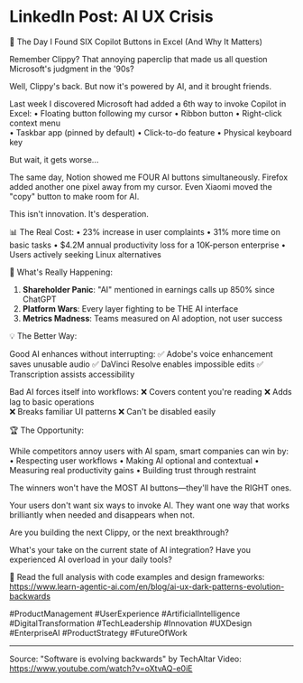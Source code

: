 # LinkedIn Post: AI UX Crisis

🚨 The Day I Found SIX Copilot Buttons in Excel (And Why It Matters)

Remember Clippy? That annoying paperclip that made us all question Microsoft's judgment in the '90s?

Well, Clippy's back. But now it's powered by AI, and it brought friends.

Last week I discovered Microsoft had added a 6th way to invoke Copilot in Excel:
• Floating button following my cursor
• Ribbon button
• Right-click context menu  
• Taskbar app (pinned by default)
• Click-to-do feature
• Physical keyboard key

But wait, it gets worse...

The same day, Notion showed me FOUR AI buttons simultaneously. Firefox added another one pixel away from my cursor. Even Xiaomi moved the "copy" button to make room for AI.

This isn't innovation. It's desperation.

📊 The Real Cost:
• 23% increase in user complaints
• 31% more time on basic tasks
• $4.2M annual productivity loss for a 10K-person enterprise
• Users actively seeking Linux alternatives

🎯 What's Really Happening:

1. **Shareholder Panic**: "AI" mentioned in earnings calls up 850% since ChatGPT
2. **Platform Wars**: Every layer fighting to be THE AI interface
3. **Metrics Madness**: Teams measured on AI adoption, not user success

💡 The Better Way:

Good AI enhances without interrupting:
✅ Adobe's voice enhancement saves unusable audio
✅ DaVinci Resolve enables impossible edits
✅ Transcription assists accessibility

Bad AI forces itself into workflows:
❌ Covers content you're reading
❌ Adds lag to basic operations  
❌ Breaks familiar UI patterns
❌ Can't be disabled easily

🏆 The Opportunity:

While competitors annoy users with AI spam, smart companies can win by:
• Respecting user workflows
• Making AI optional and contextual
• Measuring real productivity gains
• Building trust through restraint

The winners won't have the MOST AI buttons—they'll have the RIGHT ones.

Your users don't want six ways to invoke AI. They want one way that works brilliantly when needed and disappears when not.

Are you building the next Clippy, or the next breakthrough?

What's your take on the current state of AI integration? Have you experienced AI overload in your daily tools?

🔗 Read the full analysis with code examples and design frameworks:
https://www.learn-agentic-ai.com/en/blog/ai-ux-dark-patterns-evolution-backwards

#ProductManagement #UserExperience #ArtificialIntelligence #DigitalTransformation #TechLeadership #Innovation #UXDesign #EnterpriseAI #ProductStrategy #FutureOfWork

---

Source: "Software is evolving backwards" by TechAltar
Video: https://www.youtube.com/watch?v=oXtvAQ-e0iE